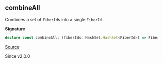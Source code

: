## combineAll

Combines a set of `FiberId`s into a single `FiberId`.

**Signature**

```ts
declare const combineAll: (fiberIds: HashSet.HashSet<FiberId>) => FiberId
```

[Source](https://github.com/Effect-TS/effect/tree/main/packages/effect/src/FiberId.ts#L135)

Since v2.0.0